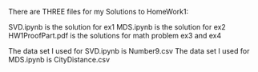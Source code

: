 
There are THREE files for my Solutions to HomeWork1:
 
SVD.ipynb is the solution for ex1
MDS.ipynb is the solution for ex2
HW1ProofPart.pdf is the solutions for math problem ex3 and ex4
 
The data set I used for SVD.ipynb is Number9.csv
The data set I used for MDS.ipynb is CityDistance.csv
